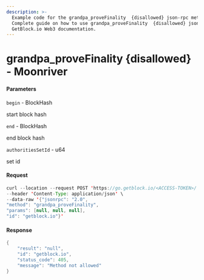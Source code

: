 ```yaml
---
description: >-
  Example code for the grandpa_proveFinality  {disallowed} json-rpc method.
  Сomplete guide on how to use grandpa_proveFinality  {disallowed} json-rpc in
  GetBlock.io Web3 documentation.
---
```


# grandpa\_proveFinality {disallowed} - Moonriver

#### Parameters

`begin` - BlockHash

start block hash

`end` - BlockHash

end block hash

`authoritiesSetId` - u64

set id

#### Request

```java
curl --location --request POST 'https://go.getblock.io/<ACCESS-TOKEN>/' \
--header 'Content-Type: application/json' \
--data-raw '{"jsonrpc": "2.0",
"method": "grandpa_proveFinality",
"params": [null, null, null],
"id": "getblock.io"}'
```

#### Response

```java
{
    "result": "null",
    "id": "getblock.io",
    "status_code": 405,
    "message": "Method not allowed"
}
```
